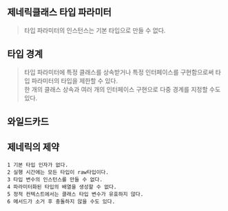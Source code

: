 ## 제네릭클래스 타입 파라미터
> 타입 파라미터의 인스턴스는 기본 타입으로 만들 수 없다.

## 타입 경계
> 타입 파라미터에 특정 클래스를 상속받거나 특정 인터페이스를 구현함으로써 타입 파라미터의 타입을 제한할 수 있다.  
한 개의 클래스 상속과 여러 개의 인터페이스 구현으로 다중 경계를 지정할 수도 있다.

## 와일드카드

## 제네릭의 제약
`1 기본 타입 인자가 없다.`  
`2 실행 시간에는 모든 타입이 raw타입이다.`  
`3 타입 변수의 인스턴스를 만들 수 없다.`  
`4 파라미터화된 타입의 배열을 생성할 수 없다.`  
`5 정적 컨텍스트에서는 클래스 타입 변수가 유효하지 않다.`  
`6 메서드가 소거 후 충돌하지 않을 수도 있다.`